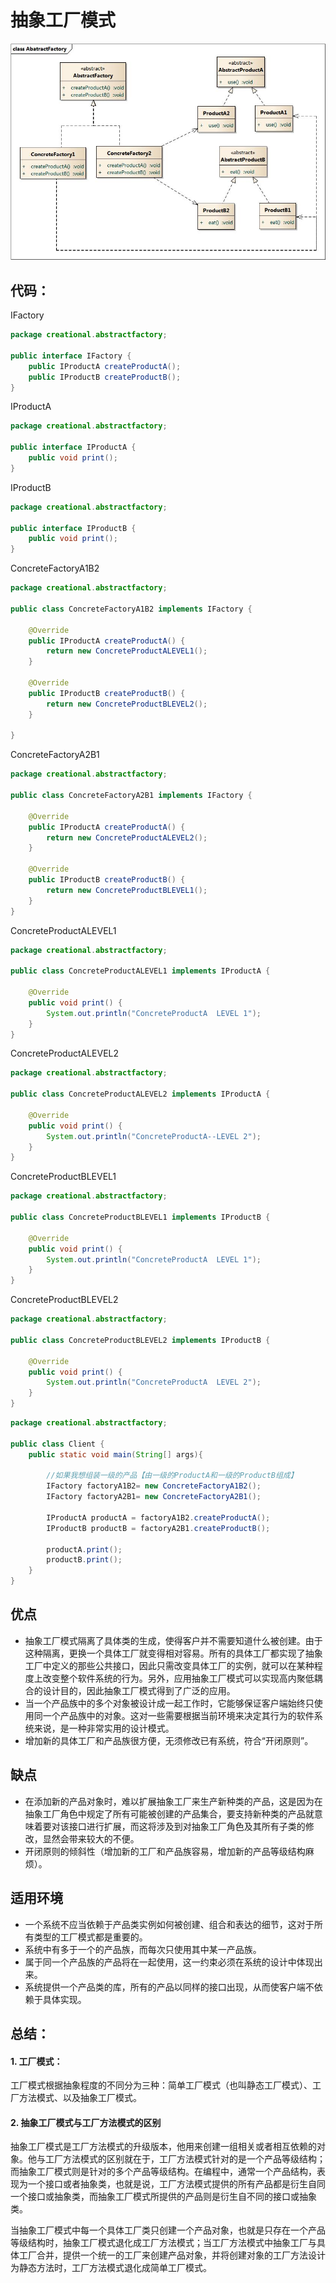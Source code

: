 # 抽象工厂模式

![](AbatractFactory.jpg)

## 代码：

IFactory
```java
package creational.abstractfactory;

public interface IFactory {
    public IProductA createProductA();
    public IProductB createProductB();
}

```

IProductA
```java
package creational.abstractfactory;

public interface IProductA {
    public void print();
}
```

IProductB
```java
package creational.abstractfactory;

public interface IProductB {
    public void print();
}
```

ConcreteFactoryA1B2
```java
package creational.abstractfactory;

public class ConcreteFactoryA1B2 implements IFactory {

    @Override
    public IProductA createProductA() {
        return new ConcreteProductALEVEL1();
    }

    @Override
    public IProductB createProductB() {
        return new ConcreteProductBLEVEL2();
    }

}

```

ConcreteFactoryA2B1
```java
package creational.abstractfactory;

public class ConcreteFactoryA2B1 implements IFactory {

    @Override
    public IProductA createProductA() {
        return new ConcreteProductALEVEL2();
    }

    @Override
    public IProductB createProductB() {
        return new ConcreteProductBLEVEL1();
    }
}

```

ConcreteProductALEVEL1
```java
package creational.abstractfactory;

public class ConcreteProductALEVEL1 implements IProductA {

    @Override
    public void print() {
        System.out.println("ConcreteProductA  LEVEL 1");
    }
}

```

ConcreteProductALEVEL2
```java
package creational.abstractfactory;

public class ConcreteProductALEVEL2 implements IProductA {

    @Override
    public void print() {
        System.out.println("ConcreteProductA--LEVEL 2");
    }
}

```

ConcreteProductBLEVEL1
```java
package creational.abstractfactory;

public class ConcreteProductBLEVEL1 implements IProductB {

    @Override
    public void print() {
        System.out.println("ConcreteProductA  LEVEL 1");
    }
}

```

ConcreteProductBLEVEL2
```java
package creational.abstractfactory;

public class ConcreteProductBLEVEL2 implements IProductB {

    @Override
    public void print() {
        System.out.println("ConcreteProductA  LEVEL 2");
    }
}

```

```java
package creational.abstractfactory;

public class Client {
    public static void main(String[] args){

        //如果我想组装一级的产品【由一级的ProductA和一级的ProductB组成】
        IFactory factoryA1B2= new ConcreteFactoryA1B2();
        IFactory factoryA2B1= new ConcreteFactoryA2B1();

        IProductA productA = factoryA1B2.createProductA();
        IProductB productB = factoryA2B1.createProductB();

        productA.print();
        productB.print();
    }
}

```


## 优点
+ 抽象工厂模式隔离了具体类的生成，使得客户并不需要知道什么被创建。由于这种隔离，更换一个具体工厂就变得相对容易。所有的具体工厂都实现了抽象工厂中定义的那些公共接口，因此只需改变具体工厂的实例，就可以在某种程度上改变整个软件系统的行为。另外，应用抽象工厂模式可以实现高内聚低耦合的设计目的，因此抽象工厂模式得到了广泛的应用。
+ 当一个产品族中的多个对象被设计成一起工作时，它能够保证客户端始终只使用同一个产品族中的对象。这对一些需要根据当前环境来决定其行为的软件系统来说，是一种非常实用的设计模式。
+ 增加新的具体工厂和产品族很方便，无须修改已有系统，符合“开闭原则”。
## 缺点
+ 在添加新的产品对象时，难以扩展抽象工厂来生产新种类的产品，这是因为在抽象工厂角色中规定了所有可能被创建的产品集合，要支持新种类的产品就意味着要对该接口进行扩展，而这将涉及到对抽象工厂角色及其所有子类的修改，显然会带来较大的不便。
+ 开闭原则的倾斜性（增加新的工厂和产品族容易，增加新的产品等级结构麻烦）。
## 适用环境
+ 一个系统不应当依赖于产品类实例如何被创建、组合和表达的细节，这对于所有类型的工厂模式都是重要的。
+ 系统中有多于一个的产品族，而每次只使用其中某一产品族。
+ 属于同一个产品族的产品将在一起使用，这一约束必须在系统的设计中体现出来。
+ 系统提供一个产品类的库，所有的产品以同样的接口出现，从而使客户端不依赖于具体实现。

## 总结：
#### 1. 工厂模式：
工厂模式根据抽象程度的不同分为三种：简单工厂模式（也叫静态工厂模式）、工厂方法模式、以及抽象工厂模式。

#### 2. 抽象工厂模式与工厂方法模式的区别
抽象工厂模式是工厂方法模式的升级版本，他用来创建一组相关或者相互依赖的对象。他与工厂方法模式的区别就在于，工厂方法模式针对的是一个产品等级结构；而抽象工厂模式则是针对的多个产品等级结构。在编程中，通常一个产品结构，表现为一个接口或者抽象类，也就是说，工厂方法模式提供的所有产品都是衍生自同一个接口或抽象类，而抽象工厂模式所提供的产品则是衍生自不同的接口或抽象类。

当抽象工厂模式中每一个具体工厂类只创建一个产品对象，也就是只存在一个产品等级结构时，抽象工厂模式退化成工厂方法模式；当工厂方法模式中抽象工厂与具体工厂合并，提供一个统一的工厂来创建产品对象，并将创建对象的工厂方法设计为静态方法时，工厂方法模式退化成简单工厂模式。
